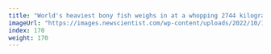 ```yaml
---
title: "World's heaviest bony fish weighs in at a whopping 2744 kilograms"
imageUrl: "https://images.newscientist.com/wp-content/uploads/2022/10/14135900/SEI_129417405.jpg?width=600"
index: 170
weight: 170
---
```

